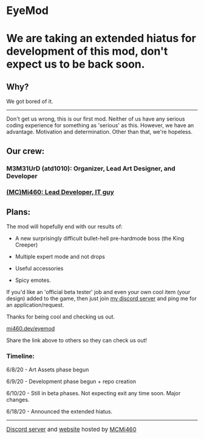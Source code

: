 # EyeMod

# We are taking an extended hiatus for development of this mod, don't expect us to be back soon.

## Why?

We got bored of it.

---

Don't get us wrong, this is our first mod. Neither of us have any serious coding experience for something as 'serious' as this.
However, we have an advantage. Motivation and determination. Other than that, we're hopeless.

## Our crew:

### M3M31UrD (atd1010): Organizer, Lead Art Designer, and Developer

### <a href="https://mi460.dev/github">(MC)Mi460: Lead Developer, IT guy</a>


## Plans:

The mod will hopefully end with our results of:

- A new surprisingly difficult bullet-hell pre-hardmode boss (the King Creeper)

- Multiple expert mode and not drops

- Useful accessories

- Spicy emotes.


If you'd like an 'official beta tester' job and even your own cool item (your design) added to the game, then just join <a href="https://mi460.dev/discord">my discord server</a> and ping me for an application/request.


Thanks for being cool and checking us out.

<a href="https://mi460.dev/eyemod">mi460.dev/eyemod</a>

Share the link above to others so they can check us out!

### Timeline:

6/8/20 - Art Assets phase begun

6/9/20 - Development phase begun + repo creation

6/10/20 - Still in beta phases. Not expecting exit any time soon. Major changes.

6/18/20 - Announced the extended hiatus.



---
<p4 style="font-size: 15px;"><a href="https://mi460.dev/discord">Discord server</a> and <a href="https://mi460.dev/eyemod">website</a> hosted by <a href="https://mi460.dev/github">MCMi460</a></p4>
